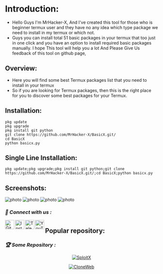 # Introduction:
+ Hello Guys I'm MrHacker-X, And I've created this tool for those who is beginner termux user and they have no any idea which type package we need to install in my termux or which not.
+ Guys you can install total 51 basic packages in your termux that too just in one click and you have an option to install required basic packages manually. I hope This tool will help you a lot And Please Give Us feedback of this tool on github page,

## Overview:
+ Here you will find some best Termux packages list that you need to install in your termux
+ So if you are looking for Termux packages, then this is the right place for you to discover some best packages for your Termux.


## Installation:
```
pkg update
pkg upgrade
pkg install git python
git clone https://github.com/MrHacker-X/BasicX.git/
cd BasicX
python basicx.py
```

## Single Line Installation:
```
pkg update;pkg upgrade;pkg install git python;git clone https://github.com/MrHacker-X/BasicX.git/;cd BasicX;python basicx.py
```

## Screenshots:
![photo](https://raw.githubusercontent.com/MrHacker-X/BasicX/main/.img/menu.jpg)
![photo](https://raw.githubusercontent.com/MrHacker-X/BasicX/main/.img/about.jpg)
![photo](https://raw.githubusercontent.com/MrHacker-X/BasicX/main/.img/about_link.jpg)
![photo](https://raw.githubusercontent.com/MrHacker-X/BasicX/main/.img/manual_pkg.jpg)

<h3><b><i>📡 Connect with us :</i></b></h3>
<a href="https://github.com/MrHacker-X/"><img align="left" title="Github" alt="Github" width="30px" src="https://raw.githubusercontent.com/MrHacker-X/MrHacker-X/main/assets/github.png" /></a>
<a href="https://instagram.com/mrhackerx5/"><img align="left" title="Instagram" alt="Instagram" width="30px" src="https://raw.githubusercontent.com/MrHacker-X/MrHacker-X/main/assets/instagram.png" /></a>
<a href="https://t.me/hackwithalex/"><img align="left" title="Telegram" alt="Telegram" width="30px" src="https://raw.githubusercontent.com/MrHacker-X/MrHacker-X/main/assets/telegram.png" /></a>
<a href="https://youtube.com/@Technolex/"><img align="left" title="YouTube" alt="YouTube" width="30px" src="https://raw.githubusercontent.com/MrHacker-X/MrHacker-X/main/assets/youtube.png" /></a>

#
## Popular repository:
<h3><b><i>🏆 Some Repository :</i></b></h3>

<p align="center"><a href="https://github.com/MrHacker-X/SploitX.git/"><img title="SploitX" src="https://github-readme-stats.vercel.app/api/pin/?username=MrHacker-X&repo=SploitX&theme=radical"></a>
<p align="center"><a href="https://github.com/MrHacker-X/CloneWeb.git/"><img title="CloneWeb" src="https://github-readme-stats.vercel.app/api/pin/?username=MrHacker-X&repo=CloneWeb&theme=radical"></a>

